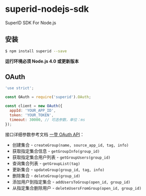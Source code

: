 # superid-nodejs-sdk
SuperID SDK For Node.js

## 安装

```bash
$ npm install superid --save
```

**运行环境必须 Node.js 4.0 或更新版本**


## OAuth

```javascript
'use strict';

const OAuth = require('superid').OAuth;

const client = new OAuth({
  appId: 'YOUR_APP_ID',
  token: 'YOUR_TOKEN',
  timeout: 30000, // 可选参数，单位：ms
});
```

接口详细参数参考文档 [一登 OAuth API](http://www.superid.me/developer/document/server_serverGroupApi.html)：

+ 创建集合 - `createGroup(name, source_app_id, tag, info)`
+ 获取指定集合信息 - `getGroupInfo(group_id)`
+ 获取指定集合用户列表 - `getGroupUsers(group_id)`
+ 查询集合列表 - `getGroupList(tag)`
+ 更新集合 - `updateGroup(group_id, tag, info)`
+ 删除集合 - `deleteGroup(group_id)`
+ 添加用户到指定集合 - `addUsersToGroup(open_id, group_id)`
+ 从指定集合删除用户 - `deleteUsersFromGroup(open_id, group_id)`

